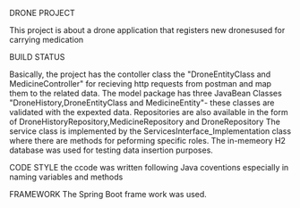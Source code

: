 
DRONE PROJECT

This project is about a drone application that registers new dronesused for carrying medication




BUILD STATUS 

Basically, the project has the contoller class the "DroneEntityClass and MedicineController" for recieving http requests from postman and map them to the related data.
The model package has three JavaBean Classes "DroneHistory,DroneEntityClass and MedicineEntity"- these classes are validated with the expexted data.
Repositories are also available in the form of DroneHistoryRepository,MedicineRepository and DroneRepository
The service class is implemented by the ServicesInterface_Implementation class where there are methods for peforming specific roles.
The in-memeory H2  database was used for testing data insertion purposes.

CODE STYLE
the ccode was written following Java coventions especially in naming variables and methods

FRAMEWORK
The Spring Boot frame work was used.
